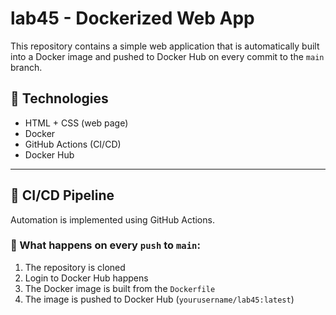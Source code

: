 # lab45 - Dockerized Web App

This repository contains a simple web application that is automatically built into a Docker image and pushed to Docker Hub on every commit to the `main` branch.

## 🔧 Technologies

- HTML + CSS (web page)  
- Docker  
- GitHub Actions (CI/CD)  
- Docker Hub  

---

## 🚀 CI/CD Pipeline

Automation is implemented using GitHub Actions.

### 🔄 What happens on every `push` to `main`:

1. The repository is cloned  
2. Login to Docker Hub happens  
3. The Docker image is built from the `Dockerfile`  
4. The image is pushed to Docker Hub (`yourusername/lab45:latest`)  
